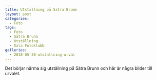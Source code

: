 ```yaml
---
title: Utställning på Sätra Brunn
layout: post
categories:
  - Foto
tags:
  - Foto
  - Sätra Brunn
  - Utställning
  - Sala Fotoklubb
galleries:
  - 2018-05-30-utstallning-urval
---
```


Det börjar närma sig utställning på Sätra Brunn och här är några bilder till urvalet.
